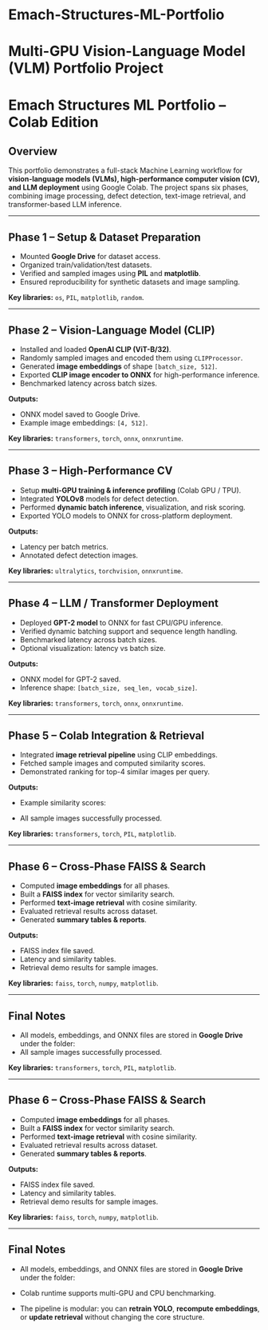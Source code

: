 # Emach-Structures-ML-Portfolio
# Multi-GPU Vision-Language Model (VLM) Portfolio Project

# Emach Structures ML Portfolio – Colab Edition

## Overview
This portfolio demonstrates a full-stack Machine Learning workflow for **vision-language models (VLMs), high-performance computer vision (CV), and LLM deployment** using Google Colab. The project spans six phases, combining image processing, defect detection, text-image retrieval, and transformer-based LLM inference.

---

## Phase 1 – Setup & Dataset Preparation
- Mounted **Google Drive** for dataset access.  
- Organized train/validation/test datasets.  
- Verified and sampled images using **PIL** and **matplotlib**.  
- Ensured reproducibility for synthetic datasets and image sampling.  

**Key libraries:** `os`, `PIL`, `matplotlib`, `random`.

---

## Phase 2 – Vision-Language Model (CLIP)
- Installed and loaded **OpenAI CLIP (ViT-B/32)**.  
- Randomly sampled images and encoded them using `CLIPProcessor`.  
- Generated **image embeddings** of shape `[batch_size, 512]`.  
- Exported **CLIP image encoder to ONNX** for high-performance inference.  
- Benchmarked latency across batch sizes.  

**Outputs:**  
- ONNX model saved to Google Drive.  
- Example image embeddings: `[4, 512]`.  

**Key libraries:** `transformers`, `torch`, `onnx`, `onnxruntime`.

---

## Phase 3 – High-Performance CV
- Setup **multi-GPU training & inference profiling** (Colab GPU / TPU).  
- Integrated **YOLOv8** models for defect detection.  
- Performed **dynamic batch inference**, visualization, and risk scoring.  
- Exported YOLO models to ONNX for cross-platform deployment.  

**Outputs:**  
- Latency per batch metrics.  
- Annotated defect detection images.  

**Key libraries:** `ultralytics`, `torchvision`, `onnxruntime`.

---

## Phase 4 – LLM / Transformer Deployment
- Deployed **GPT-2 model** to ONNX for fast CPU/GPU inference.  
- Verified dynamic batching support and sequence length handling.  
- Benchmarked latency across batch sizes.  
- Optional visualization: latency vs batch size.  

**Outputs:**  
- ONNX model for GPT-2 saved.  
- Inference shape: `[batch_size, seq_len, vocab_size]`.  

**Key libraries:** `transformers`, `torch`, `onnx`, `onnxruntime`.

---

## Phase 5 – Colab Integration & Retrieval
- Integrated **image retrieval pipeline** using CLIP embeddings.  
- Fetched sample images and computed similarity scores.  
- Demonstrated ranking for top-4 similar images per query.  

**Outputs:**  
- Example similarity scores:

- All sample images successfully processed.  

**Key libraries:** `transformers`, `torch`, `PIL`, `matplotlib`.

---

## Phase 6 – Cross-Phase FAISS & Search
- Computed **image embeddings** for all phases.  
- Built a **FAISS index** for vector similarity search.  
- Performed **text-image retrieval** with cosine similarity.  
- Evaluated retrieval results across dataset.  
- Generated **summary tables & reports**.  

**Outputs:**  
- FAISS index file saved.  
- Latency and similarity tables.  
- Retrieval demo results for sample images.  

**Key libraries:** `faiss`, `torch`, `numpy`, `matplotlib`.

---

## Final Notes
- All models, embeddings, and ONNX files are stored in **Google Drive** under the folder:
- All sample images successfully processed.  

**Key libraries:** `transformers`, `torch`, `PIL`, `matplotlib`.

---

## Phase 6 – Cross-Phase FAISS & Search
- Computed **image embeddings** for all phases.  
- Built a **FAISS index** for vector similarity search.  
- Performed **text-image retrieval** with cosine similarity.  
- Evaluated retrieval results across dataset.  
- Generated **summary tables & reports**.  

**Outputs:**  
- FAISS index file saved.  
- Latency and similarity tables.  
- Retrieval demo results for sample images.  

**Key libraries:** `faiss`, `torch`, `numpy`, `matplotlib`.

---

## Final Notes
- All models, embeddings, and ONNX files are stored in **Google Drive** under the folder:

- Colab runtime supports multi-GPU and CPU benchmarking.  
- The pipeline is modular: you can **retrain YOLO**, **recompute embeddings**, or **update retrieval** without changing the core structure.
